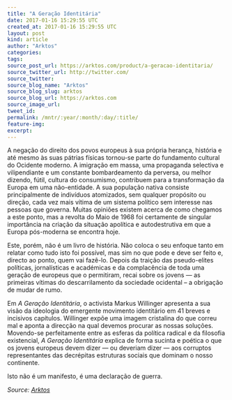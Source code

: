 ```yaml
---
title: "A Geração Identitária"
date: 2017-01-16 15:29:55 UTC
created_at: 2017-01-16 15:29:55 UTC
layout: post
kind: article
author: "Arktos"
categories: 
tags: 
source_post_url: https://arktos.com/product/a-geracao-identitaria/
source_twitter_url: http://twitter.com/
source_twitter: 
source_blog_name: "Arktos"
source_blog_slug: arktos
source_blog_url: https://arktos.com
source_image_url: 
tweet_id:
permalink: /mntr/:year/:month/:day/:title/
feature-img: 
excerpt:
---
```

<p>A negação do direito dos povos europeus à sua própria herança, história e até mesmo às suas pátrias físicas tornou-se parte do fundamento cultural do Ocidente moderno. A imigração em massa, uma propaganda selectiva e vilipendiante e um constante bombardeamento da perversa, ou melhor dizendo, fútil, cultura do consumismo, contribuem para a transformação da Europa em uma não-entidade. A sua população nativa consiste principalmente de indivíduos atomizados, sem qualquer propósito ou direção, cada vez mais vítima de um sistema político sem interesse nas pessoas que governa. Muitas opiniões existem acerca de como chegamos a este ponto, mas a revolta do Maio de 1968 foi certamente de singular importância na criação da situação apolítica e autodestrutiva em que a Europa pós-moderna se encontra hoje.</p>
<p>Este, porém, não é um livro de história. Não coloca o seu enfoque tanto em relatar como tudo isto foi possível, mas sim no que pode e deve ser feito e, directo ao ponto, quem vai fazê-lo. Depois da traição das pseudo-elites políticas, jornalísticas e académicas e da complacência de toda uma geração de europeus que o permitiram, recai sobre os jovens — as primeiras vítimas do descarrilamento da sociedade ocidental – a obrigação de mudar de rumo.</p>
<p>Em <em>A Geração Identitária</em>, o activista Markus Willinger apresenta a sua visão da ideologia do emergente movimento identitário em 41 breves e incisivos capítulos. Willinger expõe uma imagem cristalina do que correu mal e aponta a direcção na qual devemos procurar as nossas soluções. Movendo-se perfeitamente entre as esferas da política radical e da filosofia existencial, <em>A Geração Identitária</em> explica de forma sucinta e poética o que os jovens europeus devem dizer — ou deveriam dizer — aos corruptos representantes das decrépitas estruturas sociais que dominam o nosso continente.</p>
<p>Isto não é um manifesto, é uma declaração de guerra.</p><div class="">
    <i>Source: <a href="https://arktos.com">Arktos</a></i>
</div>
